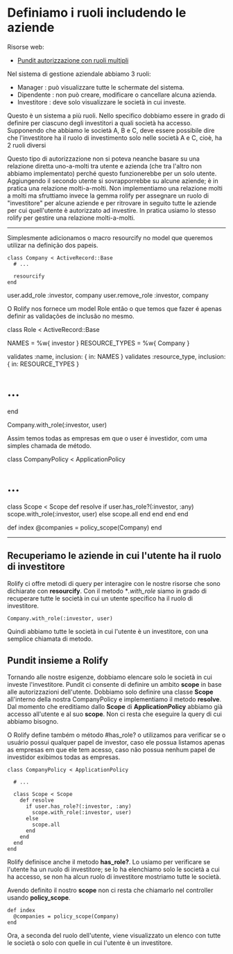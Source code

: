 # Definiamo i ruoli includendo le aziende

Risorse web:

* [Pundit autorizzazione con ruoli multipli](http://groselhas.maurogeorge.com.br/rolify-com-pundit-para-uma-autorizacao-com-multiplos-papeis.html#sthash.9XW2D14b.4ghYl5vd.dpbs)

Nel sistema di gestione aziendale abbiamo 3 ruoli:

* Manager     : può visualizzare tutte le schermate del sistema. 
* Dipendente  : non può creare, modificare o cancellare alcuna azienda. 
* Investitore : deve solo visualizzare le società in cui investe.

Questo è un sistema a più ruoli. Nello specifico dobbiamo essere in grado di definire per ciascuno degli investitori a quali società ha accesso. 
Supponendo che abbiamo le società A, B e C, deve essere possibile dire che l'investitore ha il ruolo di investimento solo nelle società A e C, cioè, ha 2 ruoli diversi


Questo tipo di autorizzazione non si poteva neanche basare su una relazione diretta uno-a-molti tra utente e azienda (che tra l'altro non abbiamo implementato) perché questo funzionerebbe per un solo utente. Aggiungendo il secondo utente si sovrapporrebbe su alcune aziende; è in pratica una relazione molti-a-molti.
Non implementiamo una relazione molti a molti ma sfruttiamo invece la gemma rolify per assegnare un ruolo di "investitore" per alcune aziende e per ritrovare in seguito tutte le aziende per cui quell'utente è autorizzato ad investire. In pratica usiamo lo stesso rolify per gestire una relazione molti-a-molti.





*********************************************************
Simplesmente adicionamos o macro resourcify no model que queremos utilizar na definição dos papeis.

```
class Company < ActiveRecord::Base
  # ...

  resourcify
end
```


user.add_role :investor, company
user.remove_role :investor, company


O Rolify nos fornece um model Role então o que temos que fazer é apenas definir as validações de inclusão no mesmo.

class Role < ActiveRecord::Base

  NAMES = %w{ investor }
  RESOURCE_TYPES = %w{ Company }

  validates :name, inclusion: { in: NAMES }
  validates :resource_type, inclusion: { in: RESOURCE_TYPES }

  # ...
end



Company.with_role(:investor, user)

Assim temos todas as empresas em que o user é investidor, com uma simples chamada de método.


class CompanyPolicy < ApplicationPolicy

  # ...

  class Scope < Scope
    def resolve
      if user.has_role?(:investor, :any)
        scope.with_role(:investor, user)
      else
        scope.all
      end
    end
  end
end

def index
  @companies = policy_scope(Company)
end

*********************************************************







## Recuperiamo le aziende in cui l'utente ha il ruolo di investitore

Rolify ci offre metodi di query per interagire con le nostre risorse che sono dichiarate con **resourcify**. 
Con il metodo **.with_role* siamo in grado di recuperare tutte le società in cui un utente specifico ha il ruolo di investitore.

```
Company.with_role(:investor, user)
```

Quindi abbiamo tutte le società in cui l'utente è un investitore, con una semplice chiamata di metodo.




## Pundit insieme a Rolify

Tornando alle nostre esigenze, dobbiamo elencare solo le società in cui investe l'investitore. 
Pundit ci consente di definire un ambito **scope** in base alle autorizzazioni dell'utente.
Dobbiamo solo definire una classe **Scope** all'interno della nostra CompanyPolicy e implementiamo il metodo **resolve**. 
Dal momento che ereditiamo dallo **Scope** di **ApplicationPolicy** abbiamo già accesso all'utente e al suo **scope**.
Non ci resta che eseguire la query di cui abbiamo bisogno.


O Rolify define também o método #has_role? o utilizamos para verificar se o usuário possui qualquer papel de investor, caso ele possua listamos apenas as empresas em que ele tem acesso, caso não possua nenhum papel de investidor exibimos todas as empresas.

```
class CompanyPolicy < ApplicationPolicy

  # ...

  class Scope < Scope
    def resolve
      if user.has_role?(:investor, :any)
        scope.with_role(:investor, user)
      else
        scope.all
      end
    end
  end
end
```

Rolify definisce anche il metodo **has_role?**. 
Lo usiamo per verificare se l'utente ha un ruolo di investitore; se lo ha elenchiamo solo le società a cui ha accesso, se non ha alcun ruolo di investitore mostriamo tutte le società.

Avendo definito il nostro **scope** non ci resta che chiamarlo nel controller usando **policy_scope**.

```
def index
  @companies = policy_scope(Company)
end
```

Ora, a seconda del ruolo dell'utente, viene visualizzato un elenco con tutte le società o solo con quelle in cui l'utente è un investitore.
